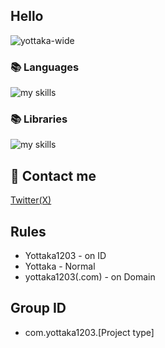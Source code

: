 ## Hello
![yottaka-wide](https://github.com/yottaka1203/yottaka1203/assets/138958366/bc673836-e31d-4c6b-a3f4-8083df16d9d2)
### 📚 Languages
<img alt="my skills" src="https://skillicons.dev/icons?theme=&perline=8&i=html,css,js,cs,java,python" /> <br>
### 📚 Libraries
<img alt="my skills" src="https://skillicons.dev/icons?theme=&perline=8&i=bootstrap" /> <br>
## 📨 Contact me
[Twitter(X)](https://twitter.com/yottaka1203)
## Rules
- Yottaka1203 - on ID
- Yottaka - Normal
- yottaka1203(.com) - on Domain
## Group ID
- com.yottaka1203.[Project type]
